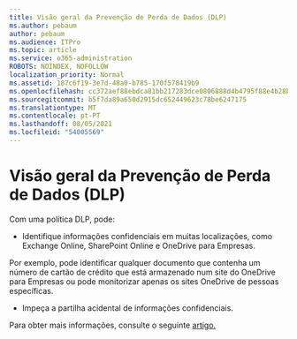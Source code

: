 ```yaml
---
title: Visão geral da Prevenção de Perda de Dados (DLP)
ms.author: pebaum
author: pebaum
ms.audience: ITPro
ms.topic: article
ms.service: o365-administration
ROBOTS: NOINDEX, NOFOLLOW
localization_priority: Normal
ms.assetid: 187c6f19-3e7d-48a0-b785-170f578419b9
ms.openlocfilehash: cc372aef88ebdca81bb217283dce0806888d4b4795f88e4b28bd36cc2c6f1c5f
ms.sourcegitcommit: b5f7da89a650d2915dc652449623c78be6247175
ms.translationtype: MT
ms.contentlocale: pt-PT
ms.lasthandoff: 08/05/2021
ms.locfileid: "54005569"
---
```

# <a name="data-loss-prevention-dlp-overview"></a>Visão geral da Prevenção de Perda de Dados (DLP)

Com uma política DLP, pode:

- Identifique informações confidenciais em muitas localizações, como Exchange Online, SharePoint Online e OneDrive para Empresas.


Por exemplo, pode identificar qualquer documento que contenha um número de cartão de crédito que está armazenado num site do OneDrive para Empresas ou pode monitorizar apenas os sites OneDrive de pessoas específicas.

- Impeça a partilha acidental de informações confidenciais.


Para obter mais informações, consulte o seguinte [artigo.](https://docs.microsoft.com/microsoft-365/compliance/data-loss-prevention-policies)

